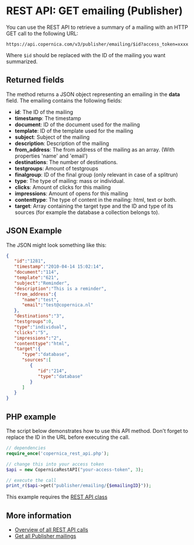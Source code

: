 # REST API: GET emailing (Publisher)

You can use the REST API to retrieve a summary of a mailing with an HTTP 
GET call to the following URL:

`https://api.copernica.com/v3/publisher/emailing/$id?access_token=xxxx`

Where `$id` should be replaced with the ID of the mailing you want summarized.

## Returned fields

The method returns a JSON object representing an emailing in the **data** field. 
The emailing contains the following fields:

* **id**: The ID of the mailing
* **timestamp**: The timestamp
* **document**: ID of the document used for the mailing
* **template**: ID of the template used for the mailing
* **subject**: Subject of the mailing
* **description**: Description of the mailing
* **from_address**: The from address of the mailing as an array. (With properties 'name' and 'email')
* **destinations**: The number of destinations.
* **testgroups**: Amount of testgroups
* **finalgroup**: ID of the final group (only relevant in case of a splitrun)
* **type**: The type of mailing: mass or individual.
* **clicks**: Amount of clicks for this mailing
* **impressions**: Amount of opens for this mailing
* **contenttype**: The type of content in the mailing: html, text or both.
* **target**: Array containing the target type and the ID and type of its sources (for example the database a collection belongs to).

## JSON Example

The JSON might look something like this:

```json
{  
   "id":"1281",
   "timestamp":"2010-04-14 15:02:14",
   "document":"114",
   "template":"621",
   "subject":"Reminder",
   "description":"This is a reminder",
   "from_address":{  
      "name":"test",
      "email":"test@copernica.nl"
   },
   "destinations":"3",
   "testgroups":0,
   "type":"individual",
   "clicks":"5",
   "impressions":"2",
   "contenttype":"html",
   "target":{  
      "type":"database",
      "sources":[  
         {  
            "id":"214",
            "type":"database"
         }
      ]
   }
}
```

## PHP example

The script below demonstrates how to use this API method. Don't forget 
to replace the ID in the URL before executing the call.

```php
// dependencies
require_once('copernica_rest_api.php');

// change this into your access token
$api = new CopernicaRestAPI("your-access-token", 3);

// execute the call
print_r($api->get("publisher/emailing/{$emailingID}"));
```

This example requires the [REST API class](./rest-php)

## More information

* [Overview of all REST API calls](./rest-api)
* [Get all Publisher mailings](./rest-get-publisher-emailings)
